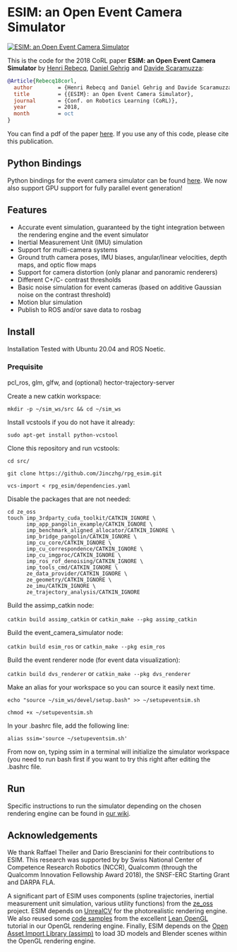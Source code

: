 # ESIM: an Open Event Camera Simulator

[![ESIM: an Open Event Camera Simulator](http://rpg.ifi.uzh.ch/esim/img/youtube_preview.png)](https://youtu.be/ytKOIX_2clo)

This is the code for the 2018 CoRL paper **ESIM: an Open Event Camera Simulator** by [Henri Rebecq](http://henri.rebecq.fr), [Daniel Gehrig](https://danielgehrig18.github.io/) and [Davide Scaramuzza](http://rpg.ifi.uzh.ch/people_scaramuzza.html):
```bibtex
@Article{Rebecq18corl,
  author        = {Henri Rebecq and Daniel Gehrig and Davide Scaramuzza},
  title         = {{ESIM}: an Open Event Camera Simulator},
  journal       = {Conf. on Robotics Learning (CoRL)},
  year          = 2018,
  month         = oct
}
```
You can find a pdf of the paper [here](http://rpg.ifi.uzh.ch/docs/CORL18_Rebecq.pdf). If you use any of this code, please cite this publication.

## Python Bindings
Python bindings for the event camera simulator can be found [here](https://github.com/uzh-rpg/rpg_vid2e). 
We now also support GPU support for fully parallel event generation!


## Features

- Accurate event simulation, guaranteed by the tight integration between the rendering engine and the event simulator
- Inertial Measurement Unit (IMU) simulation
- Support for multi-camera systems
- Ground truth camera poses, IMU biases, angular/linear velocities, depth maps, and optic flow maps
- Support for camera distortion (only planar and panoramic renderers)
- Different C+/C- contrast thresholds
- Basic noise simulation for event cameras (based on additive Gaussian noise on the contrast threshold)
- Motion blur simulation
- Publish to ROS and/or save data to rosbag

## Install

Installation
Tested with Ubuntu 20.04 and ROS Noetic.

### Prequisite
pcl_ros, glm, glfw, and (optional) hector-trajectory-server

Create a new catkin workspace:

`mkdir -p ~/sim_ws/src && cd ~/sim_ws`

Install vcstools if you do not have it already:

`sudo apt-get install python-vcstool`

Clone this repository and run vcstools:

`cd src/`

`git clone https://github.com/Jinczhg/rpg_esim.git`

`vcs-import < rpg_esim/dependencies.yaml`

Disable the packages that are not needed:

    cd ze_oss
    touch imp_3rdparty_cuda_toolkit/CATKIN_IGNORE \
          imp_app_pangolin_example/CATKIN_IGNORE \
          imp_benchmark_aligned_allocator/CATKIN_IGNORE \
          imp_bridge_pangolin/CATKIN_IGNORE \
          imp_cu_core/CATKIN_IGNORE \
          imp_cu_correspondence/CATKIN_IGNORE \
          imp_cu_imgproc/CATKIN_IGNORE \
          imp_ros_rof_denoising/CATKIN_IGNORE \
          imp_tools_cmd/CATKIN_IGNORE \
          ze_data_provider/CATKIN_IGNORE \
          ze_geometry/CATKIN_IGNORE \
          ze_imu/CATKIN_IGNORE \
          ze_trajectory_analysis/CATKIN_IGNORE

Build the assimp_catkin node:

`catkin build assimp_catkin`  or `catkin_make --pkg assimp_catkin `
      
Build the event_camera_simulator node:

`catkin build esim_ros` or `catkin_make --pkg esim_ros`

Build the event renderer node (for event data visualization):

`catkin build dvs_renderer` or `catkin_make --pkg dvs_renderer`

Make an alias for your workspace so you can source it easily next time.

`echo "source ~/sim_ws/devel/setup.bash" >> ~/setupeventsim.sh`

`chmod +x ~/setupeventsim.sh`

In your .bashrc file, add the following line:

`alias ssim='source ~/setupeventsim.sh'`

From now on, typing ssim in a terminal will initialize the simulator workspace (you need to run bash first if you want to try this right after editing the .bashrc file.

## Run

Specific instructions to run the simulator depending on the chosen rendering engine can be found in [our wiki](https://github.com/uzh-rpg/rpg_esim/wiki).

## Acknowledgements

We thank Raffael Theiler and Dario Brescianini for their contributions to ESIM.
This research was supported by by Swiss National Center of Competence Research Robotics (NCCR), Qualcomm (through the Qualcomm Innovation Fellowship Award 2018), the SNSF-ERC Starting Grant and DARPA FLA.

A significant part of ESIM uses components (spline trajectories, inertial measurement unit simulation, various utility functions) from the [ze_oss](https://github.com/zurich-eye/ze_oss) project.
ESIM depends on [UnrealCV](https://github.com/unrealcv/unrealcv) for the photorealistic rendering engine.
We also reused some [code samples](https://github.com/JoeyDeVries/LearnOpenGL.git) from the excellent [Lean OpenGL](https://learnopengl.com/) tutorial in our OpenGL rendering engine.
Finally, ESIM depends on the [Open Asset Import Library (assimp)](https://github.com/assimp/assimp) to load 3D models and Blender scenes within the OpenGL rendering engine.
